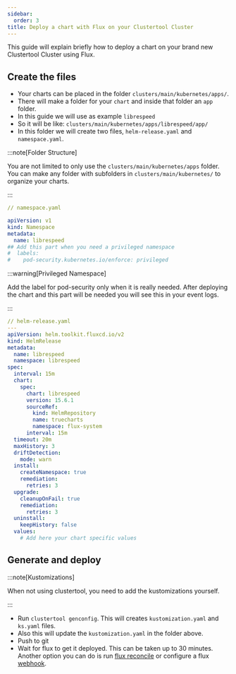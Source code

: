 ```yaml
---
sidebar:
  order: 3
title: Deploy a chart with Flux on your Clustertool Cluster
---
```


This guide will explain briefly how to deploy a chart on your brand new Clustertool Cluster using Flux.

## Create the files

- Your charts can be placed in the folder `clusters/main/kubernetes/apps/`.
- There will make a folder for your `chart` and inside that folder an `app` folder.
- In this guide we will use as example `librespeed`
- So it will be like: `clusters/main/kubernetes/apps/librespeed/app/`
- In this folder we will create two files, `helm-release.yaml` and `namespace.yaml`.

:::note[Folder Structure]

You are not limited to only use the `clusters/main/kubernetes/apps` folder. You can make any folder with subfolders in `clusters/main/kubernetes/` to organize your charts.

:::

```yaml
// namespace.yaml

apiVersion: v1
kind: Namespace
metadata:
  name: librespeed
## Add this part when you need a privileged namespace
#  labels:
#    pod-security.kubernetes.io/enforce: privileged

```
:::warning[Privileged Namespace]

Add the label for pod-security only when it is really needed. After deploying the chart and this part will be needed you will see this in your event logs.

:::

```yaml
// helm-release.yaml
---
apiVersion: helm.toolkit.fluxcd.io/v2
kind: HelmRelease
metadata:
  name: librespeed
  namespace: librespeed
spec:
  interval: 15m
  chart:
    spec:
      chart: librespeed
      version: 15.6.1
      sourceRef:
        kind: HelmRepository
        name: truecharts
        namespace: flux-system
      interval: 15m
  timeout: 20m
  maxHistory: 3
  driftDetection:
    mode: warn
  install:
    createNamespace: true
    remediation:
      retries: 3
  upgrade:
    cleanupOnFail: true
    remediation:
      retries: 3
  uninstall:
    keepHistory: false
  values:
    # Add here your chart specific values
```

## Generate and deploy

:::note[Kustomizations]

When not using clustertool, you need to add the kustomizations yourself.

:::

- Run `clustertool genconfig`. This will creates `kustomization.yaml` and `ks.yaml` files.
- Also this will update the `kustomization.yaml` in the folder above.
- Push to git
- Wait for flux to get it deployed. This can be taken up to 30 minutes. Another option you can do is run [flux reconcile](/guides/cheatsheet) or configure a flux [webhook](/guides/fluxcd/webhook).
